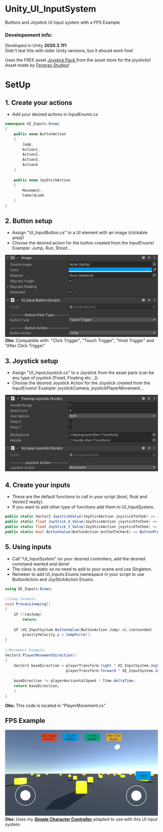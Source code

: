 # Unity_UI_InputSystem

Buttons and Joystick UI input system with a FPS Example

### Developement info:
Developed in Unity <strong>2020.3.7f1</strong> <br>
Didn't test this with older Unity versions, but it should work fine! <br>

Uses the FREE asset <a href='https://assetstore.unity.com/packages/tools/input-management/joystick-pack-107631'> Joystick Pack </a> from the asset store for the joysticks! Asset made by <a href='https://assetstore.unity.com/publishers/32730'> Fenerax Studios</a>! <br>

# SetUp

## 1. Create your actions
* Add your desired actions in InputEnums.cs

```C#
namespace UI_Inputs.Enums
{
    public enum ButtonAction 
    {
        Jump,
        Action1,
        Action2, 
        Action3,
        Action4
    }

    public enum JoyStickAction
    {
        Movement,
        CameraLook
    }
}
```

## 2. Button setup
* Assign "UI_InputButton.cs" to a UI element with an image (clickable area)! <br>
* Choose the desired action for the button created from the InputEnums! Example: Jump, Run, Shoot... <br>

![1](Screenshots/SetUpButton.png) <br>
<strong> Obs: </strong> Compatible with: "Click Trigger", "Touch Trigger", "Hold Trigger" and "After Click Trigger"

## 3. Joystick setup
* Assign "UI_InputJoystick.cs" to a Joystick from the asset pack (can be any type of joystick [Fixed, Floating etc...]). <br>
* Choose the desired Joystick Action for the Joystick created from the InputEnums! Example: joystickCamera, joystickPlayerMovement... <br>

![1](Screenshots/SetUpJoystick.png)

## 4. Create your inputs
* These are the default functions to call in your script (bool, float and Vector2 ready).
* If you want to add other type of functions add them to UI_InputSystem.

```C#
public static Vector2 JoystickValue(JoyStickAction joystickToChek) => JoyStickProcessor(joystickToChek);
public static float JoyStick_X_Value(JoyStickAction joystickToChek) => JoyStickProcessor(joystickToChek).x;
public static float JoyStick_Y_Value(JoyStickAction joystickToChek) => JoyStickProcessor(joystickToChek).y;
public static bool ButtonValue(ButtonAction buttonToCheck) => ButtonPressProcessor(buttonToCheck);
```

## 5. Using inputs
* Call "UI_InputSystem" on your desired controllers, add the desired command wanted and done!
* The class is static so no need to add to your scene and use Singleton.
* Remeber to add UI_Inputs.Enums namespace in your script to use ButtonAction and JoyStickAction Enums.

```C#
using UI_Inputs.Enums;

//Jump Example
void ProcessJumping()
{
    if (!canJump)
        return;

    if (UI_InputSystem.ButtonValue(ButtonAction.Jump) && isGrounded)      
        gravityVelocity.y = JumpForce();      
}

//Movement Example
Vector3 PlayerMovementDirection()
{
    Vector3 baseDirection = playerTransform.right * UI_InputSystem.JoyStick_X_Value(JoyStickAction.Movement) +
                            playerTransform.forward * UI_InputSystem.JoyStick_Y_Value(JoyStickAction.Movement);

    baseDirection *= playerHorizontalSpeed * Time.deltaTime;
    return baseDirection;
    }
}
```
<strong> Obs: </strong> This code is located in "PlayerMovement.cs"

## FPS Example
![1](Screenshots/Demo.png) <br>
<strong> Obs: </strong> Uses my <strong> <a href='https://github.com/playjoa/Unity_SimpleCharacterController_FPS'> Simple Character Controller </a> </strong> adapted to use with this UI input system.